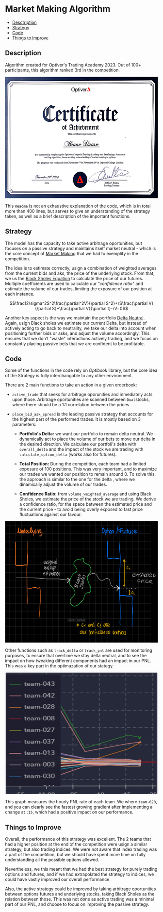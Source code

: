 # Market Making Algorithm
- [Desctription](#description)
- [Strategy](#strategy)
- [Code](#code)
- [Things to Improve](#things-to-improve)

## Description
Algorithm created for Optiver's Trading Academy 2023. Out of 100+ participants, this algorithm ranked 3rd in the competition. 
<div style="text-align: center;">
    <img src="assets/certificate.jpg" width="600" height="400">
</div>


This `Readme` is not an exhaustive explanation of the code, which is in total more than 400 lines, but serves to give an understanding of the strategy taken, as well as a brief description of the important functions. 

## Strategy
The model has the capacity to take active arbitrage oportunities, but focuses on a passive strategy and maintains itself market neutral - which is the core concept of [Market Making](https://en.wikipedia.org/wiki/Market_maker) that we had to exemplify in the competition.


The idea is to estimate correctly, usign a combination of weighted averages from the current bids and aks, the price of the underlying stock. From that, we us the [Black Sholes Equation](https://en.wikipedia.org/wiki/Black–Scholes_model#:~:text=The%20Black–Scholes%20model%20assumes,market%2C%20cash%2C%20or%20bond.) to calculate the price of our futures. Multiple coefficients are used to calculate our *"confidence ratio"* and estimate the volume of our trades, limiting the exposure of our position at each instance. 

$$\frac12\sigma^2S^2\frac{\partial^2V}{\partial S^2}+rS\frac{\partial V}{\partial S}+\frac{\partial V}{\partial t}-rV=0$$

Another key aspect is the way we maintain the portfolio [Delta Neutral](https://en.wikipedia.org/wiki/Delta_neutral). Again, usign Black sholes we estimate our current Delta, but instead of actively acting to go back to neutrality, we take our delta into account when positioning further bids or asks, and adjust the volume accordingly. This ensures that we don't "waste" interactions actively trading, and we focus on constantly placing passive bets that we are confident to be profitable. 

## Code

Some of the functions in the code rely on *Optibook* library, but the core idea of the Strategy is fully interchangable to any other environment.  


There are 2 main functions to take an action in a given orderbook: 

- `active_trade` that seeks for arbitrage oporunities and inmediately acts upon those. Arbitrage oportunities are scanned between `Dual`stocks, where there should be a 1:1 correlation between the prices

- `place_bid_ask_spread` is the leading passive strategy that accounts for the highest part of the performed trades. It is mostly based on 3 parameters:

    - **Portfolio's Delta:** we want our portfolio to remain delta neutral. We dynamically act to place the volume of our bets to move our delta in the desired direction. We calculate our portfoli's delta with `overall_delta` and the impact of the stock we are trading with `calculate_option_delta` (works also for futures).

    - **Total Position:** During the competition, each team had a limited exposure of 100 positions. This was very important, and to maximize our trades we wanted our position to remain around 0. To solve this, the approach is similar to the one for the delta , where we dinamically adjust the volume of our trades.

    - **Confidence Ratio:** from `volume_weighted_average` and using Black Sholes, we estimate the price of the stock we are trading. We derive a confidence ratio, for the space between the estimated price and the current price - to avoid being overly exposed to fast price fluctuations against our favour. 

<div style="text-align: center;">
    <img src="assets/strategy.png" width="600" height="400">
</div>

Other functions such as `track_delta` or `track_pnl` are used for monitoring purposes, to ensure that overtime we stay delta neutral, and to see the impact on how tweaking different components had an impact in our PNL. This was a key part in the optimazation of our stategy. 


<div style="text-align: center;">
    <img src="assets/pnl.jpg" width="500" height="400">
</div>

This graph measures the hourly PNL rate of each team. We where `team-028`, and you can clearly see the fastest growing gradient after implementing a change at `:15`, which had a positive impact on our performance.

## Things to Improve

Overall, the performance of this strategy was excellent. The 2 teams that had a higher position at the end of the competition were usign a similar strategy, but also trading indices. We were not aware that index trading was a part of the competition, but we should have spent more time on fully understanding all the possible options allowed.

Nevertheless, we this meant that we had the best strategy for purely trading options and futures, and if we had extrapolated the strategy to indices, we could have vastly improved our overall performance. 

Also, the active strategy could be improved by taking arbitrage oportunities between options futures and underlying stocks, taking Black Sholes as the relation between those. This was not done as active trading was a minimal part of our PNL, and choose to focus on improving the passive strategy.




